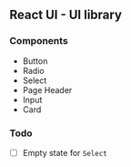 ## React UI - UI library

### Components
- Button
- Radio
- Select
- Page Header
- Input
- Card

### Todo
- [ ] Empty state for `Select`
